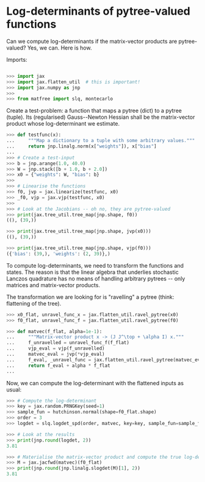 # Log-determinants of pytree-valued functions

Can we compute log-determinants if the matrix-vector products are pytree-valued?
Yes, we can. Here is how.

Imports:

```python

>>> import jax
>>> import jax.flatten_util  # this is important!
>>> import jax.numpy as jnp
>>>
>>> from matfree import slq, montecarlo

```
Create a test-problem: a function that maps a pytree (dict) to a pytree (tuple).
Its (regularised) Gauss--Newton Hessian shall be the matrix-vector product
whose log-determinant we estimate.

```python
>>> def testfunc(x):
...     """Map a dictionary to a tuple with some arbitrary values."""
...     return jnp.linalg.norm(x["weights"]), x["bias"]
...
>>> # Create a test-input
>>> b = jnp.arange(1.0, 40.0)
>>> W = jnp.stack([b + 1.0, b + 2.0])
>>> x0 = {"weights": W, "bias": b}
>>>
>>> # Linearise the functions
>>> f0, jvp = jax.linearize(testfunc, x0)
>>> _f0, vjp = jax.vjp(testfunc, x0)
>>>
>>> # Look at the Jacobians -- oh no, they are pytree-valued
>>> print(jax.tree_util.tree_map(jnp.shape, f0))
((), (39,))

>>> print(jax.tree_util.tree_map(jnp.shape, jvp(x0)))
((), (39,))

>>> print(jax.tree_util.tree_map(jnp.shape, vjp(f0)))
({'bias': (39,), 'weights': (2, 39)},)

```

To compute log-determinants, we need to transform the functions and states.
The reason is that the linear algebra that underlies stochastic Lanczos quadrature
has no means of handling arbitrary pytrees -- only matrices and matrix-vector products.

The transformation we are looking for is "ravelling" a pytree
(think: flattening of the tree).

```python
>>> x0_flat, unravel_func_x = jax.flatten_util.ravel_pytree(x0)
>>> f0_flat, unravel_func_f = jax.flatten_util.ravel_pytree(f0)

>>> def matvec(f_flat, alpha=1e-1):
...     """Matrix-vector product x -> (J J^\top + \alpha I) x."""
...     f_unravelled = unravel_func_f(f_flat)
...     vjp_eval = vjp(f_unravelled)
...     matvec_eval = jvp(*vjp_eval)
...     f_eval, _unravel_func = jax.flatten_util.ravel_pytree(matvec_eval)
...     return f_eval + alpha * f_flat
...

```
Now, we can compute the log-determinant with the flattened inputs as usual:

```python
>>> # Compute the log-determinant
>>> key = jax.random.PRNGKey(seed=1)
>>> sample_fun = hutchinson.normal(shape=f0_flat.shape)
>>> order = 3
>>> logdet = slq.logdet_spd(order, matvec, key=key, sample_fun=sample_fun)

>>> # Look at the results
>>> print(jnp.round(logdet, 2))
3.81

>>> # Materialise the matrix-vector product and compute the true log-determinant.
>>> M = jax.jacfwd(matvec)(f0_flat)
>>> print(jnp.round(jnp.linalg.slogdet(M)[1], 2))
3.81

```
